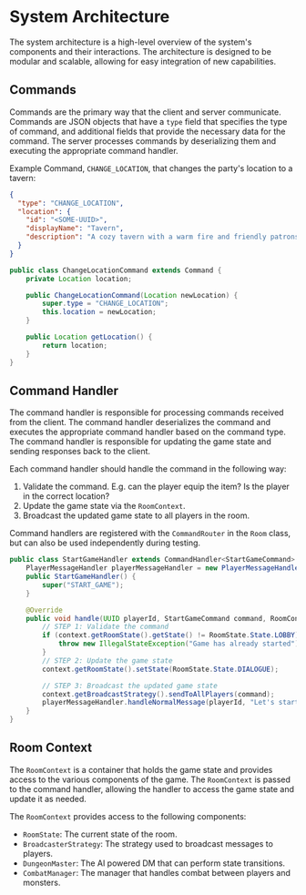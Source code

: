 # System Architecture

The system architecture is a high-level overview of the system's components and their interactions. The architecture is designed to be modular and scalable, allowing for easy integration of new capabilities.

## Commands

Commands are the primary way that the client and server communicate. Commands are JSON objects that have a `type` field that specifies the type of command, and additional fields that provide the necessary data for the command. The server processes commands by deserializing them and executing the appropriate command handler.

Example Command, `CHANGE_LOCATION`, that changes the party's location to a tavern:

```json
{
  "type": "CHANGE_LOCATION",
  "location": {
    "id": "<SOME-UUID>",
    "displayName": "Tavern",
    "description": "A cozy tavern with a warm fire and friendly patrons."
  }
}
```

```java
public class ChangeLocationCommand extends Command {
	private Location location;

	public ChangeLocationCommand(Location newLocation) {
		super.type = "CHANGE_LOCATION";
		this.location = newLocation;
	}

	public Location getLocation() {
		return location;
	}
}
```

## Command Handler

The command handler is responsible for processing commands received from the client. The command handler deserializes the command and executes the appropriate command handler based on the command type. The command handler is responsible for updating the game state and sending responses back to the client.

Each command handler should handle the command in the following way:

1. Validate the command. E.g. can the player equip the item? Is the player in the correct location?
2. Update the game state via the `RoomContext`.
3. Broadcast the updated game state to all players in the room.

Command handlers are registered with the `CommandRouter` in the `Room` class, but can also be used independently during testing.

```java
public class StartGameHandler extends CommandHandler<StartGameCommand> {
	PlayerMessageHandler playerMessageHandler = new PlayerMessageHandler();
	public StartGameHandler() {
		super("START_GAME");
	}

	@Override
	public void handle(UUID playerId, StartGameCommand command, RoomContext context) {
		// STEP 1: Validate the command
		if (context.getRoomState().getState() != RoomState.State.LOBBY) {
			throw new IllegalStateException("Game has already started");
		}
		// STEP 2: Update the game state
		context.getRoomState().setState(RoomState.State.DIALOGUE);

		// STEP 3: Broadcast the updated game state
		context.getBroadcastStrategy().sendToAllPlayers(command);
		playerMessageHandler.handleNormalMessage(playerId, "Let's start the adventure!", context);
	}
}
```

## Room Context

The `RoomContext` is a container that holds the game state and provides access to the various components of the game. The `RoomContext` is passed to the command handler, allowing the handler to access the game state and update it as needed.

The `RoomContext` provides access to the following components:

- `RoomState`: The current state of the room.
- `BroadcasterStrategy`: The strategy used to broadcast messages to players.
- `DungeonMaster`: The AI powered DM that can perform state transitions.
- `CombatManager`: The manager that handles combat between players and monsters.
